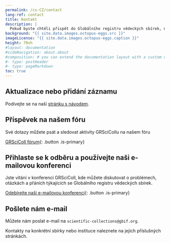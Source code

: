 ```yaml
---
permalink: /cs-CZ/contact
lang-ref: contact
title: Kontakt
description: |
  Pokud byste chtěli přispět do Globálního registru vědeckých sbírek, narazit na nějaký problém nebo se na něco zeptat, kontaktujte nás. Kontakty na konkrétní sbírky nebo instituce naleznete na jejich příslušných stránkách.
background: "{{ site.data.images.octopus-eggs.src }}"
imageLicense: "{{ site.data.images.octopus-eggs.caption }}"
height: 70vh
#layout: documentation
#sideNavigation: about.about
#composition: # you can extend the documentation layout with a custom composition
#- type: postHeader
#- type: pageMarkdown
toc: true
---
```


## Aktualizace nebo přidání záznamu

Podívejte se na naši [stránku s návodem](/how-to#how-to-use-the-grscicoll-editing-interface).

## Příspěvek na našem fóru

Své dotazy můžete psát a sledovat aktivity GRSciCollu na našem fóru

[GRSciColl fórum](https://discourse.gbif.org/c/grscicoll){: .button .is-primary}
## Přihlaste se k odběru a používejte naši e-mailovou konferenci

Jste vítáni v konferenci GRSciColl, kde můžete diskutovat o problémech, otázkách a přáních týkajících se Globálního registru vědeckých sbírek.

[Odebírejte naši e-mailovou konferenci](https://lists.gbif.org/mailman/listinfo/scientific-collections){: .button .is-primary}

## Pošlete nám e-mail

Můžete nám poslat e-mail na `scientific-collections@gbif.org`.

Kontakty na konkrétní sbírky nebo instituce naleznete na jejich příslušných stránkách.
